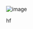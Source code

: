 ![image](https://github.com/dankeyy/ipyco.py/assets/74069206/fb6a6b1a-860f-40d6-bdd6-920351f0fa60)

hf
